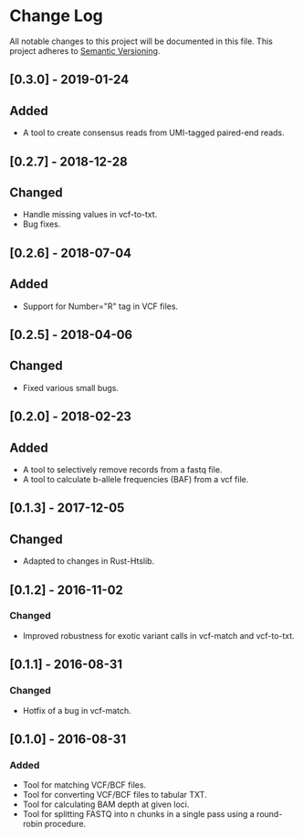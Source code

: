# Change Log
All notable changes to this project will be documented in this file.
This project adheres to [Semantic Versioning](http://semver.org/).

## [0.3.0] - 2019-01-24
## Added
- A tool to create consensus reads from UMI-tagged paired-end reads.

## [0.2.7] - 2018-12-28
## Changed
- Handle missing values in vcf-to-txt.
- Bug fixes.

## [0.2.6] - 2018-07-04
## Added
- Support for Number="R" tag in VCF files.

## [0.2.5] - 2018-04-06
## Changed
- Fixed various small bugs.

## [0.2.0] - 2018-02-23
## Added
- A tool to selectively remove records from a fastq file. 
- A tool to calculate b-allele frequencies (BAF) from a vcf file.

## [0.1.3] - 2017-12-05
## Changed
- Adapted to changes in Rust-Htslib.

## [0.1.2] - 2016-11-02
### Changed
- Improved robustness for exotic variant calls in vcf-match and vcf-to-txt.

## [0.1.1] - 2016-08-31
### Changed
- Hotfix of a bug in vcf-match.


## [0.1.0] - 2016-08-31
### Added
- Tool for matching VCF/BCF files.
- Tool for converting VCF/BCF files to tabular TXT.
- Tool for calculating BAM depth at given loci.
- Tool for splitting FASTQ into n chunks in a single pass using a round-robin procedure.
